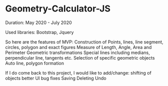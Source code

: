 # Geometry-Calculator-JS
Duration: May 2020 - July 2020

Used libraries: Bootstrap, Jquery

So here are the features of MVP:
	Construction of Points, lines, line segment, circles, polygon and exact figures
	Measure of Length, Angle, Area and Perimeter
	Geometric transformations
	Special lines including medians, perpendicular line, tangents etc.
	Selection of specific geometric objects
	Auto line, polygon formation
	
If I do come back to this project, I would like to add/change:
	shifting of objects
	better UI
	bug fixes
	Saving
	Deleting
	Undo
